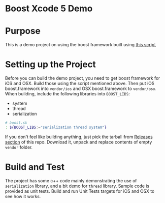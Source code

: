 Boost Xcode 5 Demo
===

# Purpose
This is a demo project on using the boost framework built using [this script](https://github.com/mgrebenets/boost-ios-xcode5)

# Setting up the Project
Before you can build the demo project, you need to get boost framework for iOS and OSX.
Build those using the script mentioned above.
Then put iOS boost.framework into `vendor/ios` and OSX boost.framework to `vendor/osx`.
When building, include the following libraries into `BOOST_LIBS`:
* system
* thread
* serialization

``` bash
# boost.sh
: ${BOOST_LIBS:="serialization thread system"}
```

If you don't feel like building anything, just pick the tarball from [Releases section](https://github.com/mgrebenets/boost-xcode5-demo/releases) of this repo. Download it, unpack and replace contents of empty `vendor` folder.

# Build and Test
The project has some c++ code mainly demonstrating the use of `serialization` library, and a bit demo for `thread` library.
Sample code is provided as unit tests.
Build and run Unit Tests targets for iOS and OSX to see how it works.
